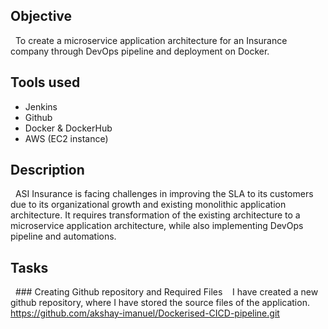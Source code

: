 ## Objective
&nbsp; To create a microservice application architecture for an Insurance company through DevOps pipeline and deployment on Docker.

## Tools used
  - Jenkins
  - Github
  - Docker & DockerHub
  - AWS (EC2 instance)

## Description
&nbsp; ASI Insurance is facing challenges in improving the SLA to its customers due to its organizational growth and existing monolithic application architecture. It requires transformation of the existing architecture to a microservice application architecture, while also implementing DevOps pipeline and automations.

## Tasks

&nbsp;  ### Creating Github repository and Required Files
&nbsp;&nbsp; I have created a new github repository, where I have stored the source files of the application.
&nbsp;&nbsp;&nbsp;&nbsp; https://github.com/akshay-imanuel/Dockerised-CICD-pipeline.git

  
